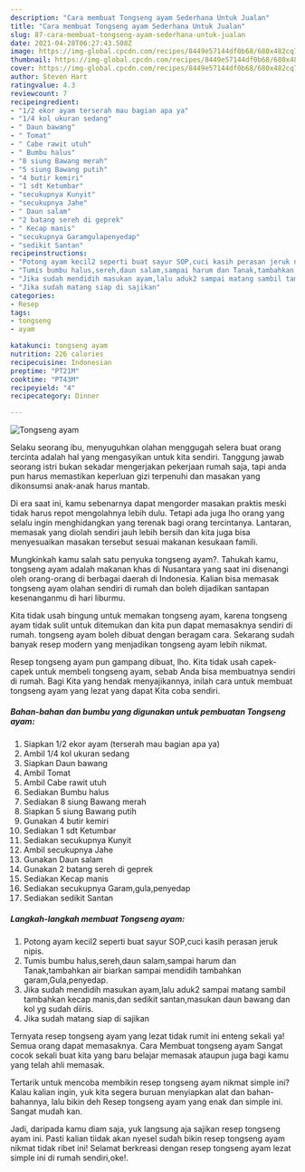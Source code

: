 ```yaml
---
description: "Cara membuat Tongseng ayam Sederhana Untuk Jualan"
title: "Cara membuat Tongseng ayam Sederhana Untuk Jualan"
slug: 87-cara-membuat-tongseng-ayam-sederhana-untuk-jualan
date: 2021-04-28T06:27:43.508Z
image: https://img-global.cpcdn.com/recipes/8449e57144df0b68/680x482cq70/tongseng-ayam-foto-resep-utama.jpg
thumbnail: https://img-global.cpcdn.com/recipes/8449e57144df0b68/680x482cq70/tongseng-ayam-foto-resep-utama.jpg
cover: https://img-global.cpcdn.com/recipes/8449e57144df0b68/680x482cq70/tongseng-ayam-foto-resep-utama.jpg
author: Steven Hart
ratingvalue: 4.3
reviewcount: 7
recipeingredient:
- "1/2 ekor ayam terserah mau bagian apa ya"
- "1/4 kol ukuran sedang"
- " Daun bawang"
- " Tomat"
- " Cabe rawit utuh"
- " Bumbu halus"
- "8 siung Bawang merah"
- "5 siung Bawang putih"
- "4 butir kemiri"
- "1 sdt Ketumbar"
- "secukupnya Kunyit"
- "secukupnya Jahe"
- " Daun salam"
- "2 batang sereh di geprek"
- " Kecap manis"
- "secukupnya Garamgulapenyedap"
- "sedikit Santan"
recipeinstructions:
- "Potong ayam kecil2 seperti buat sayur SOP,cuci kasih perasan jeruk nipis."
- "Tumis bumbu halus,sereh,daun salam,sampai harum dan Tanak,tambahkan air biarkan sampai mendidih tambahkan garam,Gula,penyedap."
- "Jika sudah mendidih masukan ayam,lalu aduk2 sampai matang sambil tambahkan kecap manis,dan sedikit santan,masukan daun bawang dan kol yg sudah diiris."
- "Jika sudah matang siap di sajikan"
categories:
- Resep
tags:
- tongseng
- ayam

katakunci: tongseng ayam 
nutrition: 226 calories
recipecuisine: Indonesian
preptime: "PT21M"
cooktime: "PT43M"
recipeyield: "4"
recipecategory: Dinner

---
```



![Tongseng ayam](https://img-global.cpcdn.com/recipes/8449e57144df0b68/680x482cq70/tongseng-ayam-foto-resep-utama.jpg)

Selaku seorang ibu, menyuguhkan olahan menggugah selera buat orang tercinta adalah hal yang mengasyikan untuk kita sendiri. Tanggung jawab seorang istri bukan sekadar mengerjakan pekerjaan rumah saja, tapi anda pun harus memastikan keperluan gizi terpenuhi dan masakan yang dikonsumsi anak-anak harus mantab.

Di era  saat ini, kamu sebenarnya dapat mengorder masakan praktis meski tidak harus repot mengolahnya lebih dulu. Tetapi ada juga lho orang yang selalu ingin menghidangkan yang terenak bagi orang tercintanya. Lantaran, memasak yang diolah sendiri jauh lebih bersih dan kita juga bisa menyesuaikan masakan tersebut sesuai makanan kesukaan famili. 



Mungkinkah kamu salah satu penyuka tongseng ayam?. Tahukah kamu, tongseng ayam adalah makanan khas di Nusantara yang saat ini disenangi oleh orang-orang di berbagai daerah di Indonesia. Kalian bisa memasak tongseng ayam olahan sendiri di rumah dan boleh dijadikan santapan kesenanganmu di hari liburmu.

Kita tidak usah bingung untuk memakan tongseng ayam, karena tongseng ayam tidak sulit untuk ditemukan dan kita pun dapat memasaknya sendiri di rumah. tongseng ayam boleh dibuat dengan beragam cara. Sekarang sudah banyak resep modern yang menjadikan tongseng ayam lebih nikmat.

Resep tongseng ayam pun gampang dibuat, lho. Kita tidak usah capek-capek untuk membeli tongseng ayam, sebab Anda bisa membuatnya sendiri di rumah. Bagi Kita yang hendak menyajikannya, inilah cara untuk membuat tongseng ayam yang lezat yang dapat Kita coba sendiri.

<!--inarticleads1-->

##### Bahan-bahan dan bumbu yang digunakan untuk pembuatan Tongseng ayam:

1. Siapkan 1/2 ekor ayam (terserah mau bagian apa ya)
1. Ambil 1/4 kol ukuran sedang
1. Siapkan  Daun bawang
1. Ambil  Tomat
1. Ambil  Cabe rawit utuh
1. Sediakan  Bumbu halus
1. Sediakan 8 siung Bawang merah
1. Siapkan 5 siung Bawang putih
1. Gunakan 4 butir kemiri
1. Sediakan 1 sdt Ketumbar
1. Sediakan secukupnya Kunyit
1. Ambil secukupnya Jahe
1. Gunakan  Daun salam
1. Gunakan 2 batang sereh di geprek
1. Sediakan  Kecap manis
1. Sediakan secukupnya Garam,gula,penyedap
1. Sediakan sedikit Santan




<!--inarticleads2-->

##### Langkah-langkah membuat Tongseng ayam:

1. Potong ayam kecil2 seperti buat sayur SOP,cuci kasih perasan jeruk nipis.
1. Tumis bumbu halus,sereh,daun salam,sampai harum dan Tanak,tambahkan air biarkan sampai mendidih tambahkan garam,Gula,penyedap.
1. Jika sudah mendidih masukan ayam,lalu aduk2 sampai matang sambil tambahkan kecap manis,dan sedikit santan,masukan daun bawang dan kol yg sudah diiris.
1. Jika sudah matang siap di sajikan




Ternyata resep tongseng ayam yang lezat tidak rumit ini enteng sekali ya! Semua orang dapat memasaknya. Cara Membuat tongseng ayam Sangat cocok sekali buat kita yang baru belajar memasak ataupun juga bagi kamu yang telah ahli memasak.

Tertarik untuk mencoba membikin resep tongseng ayam nikmat simple ini? Kalau kalian ingin, yuk kita segera buruan menyiapkan alat dan bahan-bahannya, lalu bikin deh Resep tongseng ayam yang enak dan simple ini. Sangat mudah kan. 

Jadi, daripada kamu diam saja, yuk langsung aja sajikan resep tongseng ayam ini. Pasti kalian tiidak akan nyesel sudah bikin resep tongseng ayam nikmat tidak ribet ini! Selamat berkreasi dengan resep tongseng ayam lezat simple ini di rumah sendiri,oke!.

